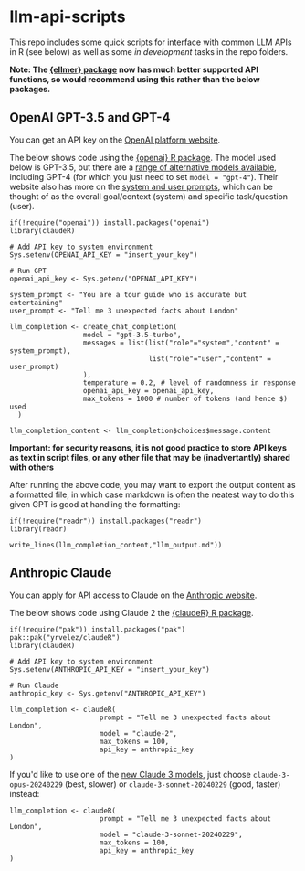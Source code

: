 # llm-api-scripts
This repo includes some quick scripts for interface with common LLM APIs in R (see below) as well as some *in development* tasks in the repo folders.

**Note: The [{ellmer} package](https://ellmer.tidyverse.org/) now has much better supported API functions, so would recommend using this rather than the below packages.**

## OpenAI GPT-3.5 and GPT-4

You can get an API key on the [OpenAI platform website](https://platform.openai.com/docs/introduction).

The below shows code using the [{openai} R package](https://irudnyts.github.io/openai/). The model used below is GPT-3.5, but there are a [range of alternative models available](https://platform.openai.com/docs/models/gpt-4-and-gpt-4-turbo), including GPT-4 (for which you just need to set `model = "gpt-4"`). Their website also has more on the [system and user prompts](https://platform.openai.com/docs/guides/prompt-engineering/strategy-write-clear-instructions), which can be thought of as the overall goal/context (system) and specific task/question (user).

```
if(!require("openai")) install.packages("openai")
library(claudeR)

# Add API key to system environment
Sys.setenv(OPENAI_API_KEY = "insert_your_key")

# Run GPT
openai_api_key <- Sys.getenv("OPENAI_API_KEY")

system_prompt <- "You are a tour guide who is accurate but entertaining"
user_prompt <- "Tell me 3 unexpected facts about London"

llm_completion <- create_chat_completion(
                  model = "gpt-3.5-turbo", 
                  messages = list(list("role"="system","content" = system_prompt),
                                  list("role"="user","content" = user_prompt)
                  ),
                  temperature = 0.2, # level of randomness in response
                  openai_api_key = openai_api_key,
                  max_tokens = 1000 # number of tokens (and hence $) used
  )

llm_completion_content <- llm_completion$choices$message.content
```

**Important: for security reasons, it is not good practice to store API keys as text in script files, or any other file that may be (inadvertantly) shared with others**

After running the above code, you may want to export the output content as a formatted file, in which case markdown is often the neatest way to do this given GPT is good at handling the formatting:
```
if(!require("readr")) install.packages("readr")
library(readr)

write_lines(llm_completion_content,"llm_output.md"))
```


## Anthropic Claude

You can apply for API access to Claude on the [Anthropic website](https://www.anthropic.com/earlyaccess).

The below shows code using Claude 2 the [{claudeR} R package](https://github.com/yrvelez/claudeR).

```
if(!require("pak")) install.packages("pak")
pak::pak("yrvelez/claudeR")
library(claudeR)

# Add API key to system environment
Sys.setenv(ANTHROPIC_API_KEY = "insert_your_key")

# Run Claude
anthropic_key <- Sys.getenv("ANTHROPIC_API_KEY")

llm_completion <- claudeR(
                      prompt = "Tell me 3 unexpected facts about London",
                      model = "claude-2",
                      max_tokens = 100,
                      api_key = anthropic_key
)
```
If you'd like to use one of the [new Claude 3 models](https://docs.anthropic.com/claude/docs/models-overview), just choose `claude-3-opus-20240229` (best, slower) or `claude-3-sonnet-20240229` (good, faster) instead:

```
llm_completion <- claudeR(
                      prompt = "Tell me 3 unexpected facts about London",
                      model = "claude-3-sonnet-20240229",
                      max_tokens = 100,
                      api_key = anthropic_key
)
```

